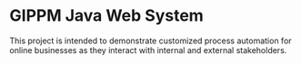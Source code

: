 # GIPPM Java Web System

This project is intended to demonstrate customized process automation for online businesses as they interact with internal and external stakeholders.
